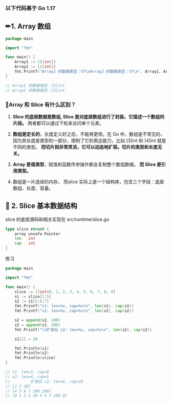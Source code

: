 
### 以下代码基于 Go 1.17


## ✏1. Array 数组

```go
package main

import "fmt"

func main() {
	Array1 := [5]int{}
	Array2 := [2]int{}
	fmt.Printf("Array1 的数据类型：%T\nArray2 的数据类型：%T\n", Array1, Array2)
}

// Array1 的数据类型：[5]int
// Array2 的数据类型：[2]int
```

### 📝Array 和 Slice 有什么区别？

1. **Slice 的底层数据是数组, Slice 是对底层数组进行了封装，它描述一个数组的片段。**
两者都可以通过下标来访问单个元素。

2. **数组是定长的**，长度定义好之后，不能再更改。在 Go 中，数组是不常见的，因为其长度是类型的一部分，限制了它的表达能力，比如 [3]int 和 [4]int 就是不同的类型。
**而切片则非常灵活，它可以动态地扩容。切片的类型和长度无关。**

3. **Array 是值类型**，赋值和函数传参操作都会复制整个数组数据。
**而 Slice 是引用类型。**

4. 数组是一片连续的内存， 而slice 实际上是一个结构体，包含三个字段：底层数组、长度、容量。


## 📝 2. Slice 基本数据结构

 slice 的底层源码和相关实现在 src/runtime/slice.go

```go
type slice struct {
	array unsafe.Pointer
	len   int
	cap   int
}
```

 




练习

```go
package main

import "fmt"

func main() {
	slice := []int{0, 1, 2, 3, 4, 5, 6, 7, 8, 9}
	s1 := slice[2:5]
	s2 := s1[2:6:7]
	fmt.Printf("s1: len=%v, cap=%v\n", len(s1), cap(s1))
	fmt.Printf("s2: len=%v, cap=%v\n", len(s2), cap(s2))

	s2 = append(s2, 100)
	s2 = append(s2, 200)
	fmt.Printf("\t扩容后 s2: len=%v, cap=%v\n", len(s2), cap(s2))

	s1[2] = 20

	fmt.Println(s1)
	fmt.Println(s2)
	fmt.Println(slice)
}

// s1: len=3, cap=8
// s2: len=4, cap=5
//         扩容后 s2: len=6, cap=10
// [2 3 20]
// [4 5 6 7 100 200]
// [0 1 2 3 20 5 6 7 100 9]

```